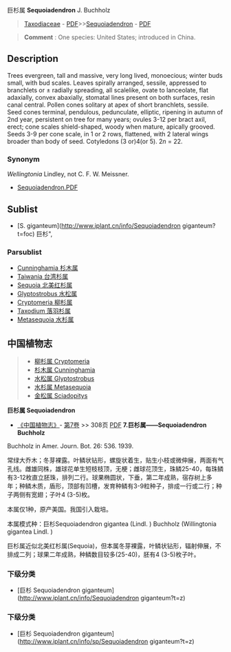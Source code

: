 巨杉属 **Sequoiadendron** J. Buchholz

> [Taxodiaceae](http://www.iplant.cn/info/Taxodiaceae?t=foc) - [PDF](http://www.iplant.cn/foc/pdf/Taxodiaceae.pdf)>>[Sequoiadendron](http://www.iplant.cn/info/Sequoiadendron?t=foc) - [PDF](http://www.iplant.cn/foc/pdf/Sequoiadendron.pdf)


> **Comment** : 
> One species: United States; introduced in China.

## Description

Trees evergreen, tall and massive, very long lived, monoecious; winter buds small, with bud scales. Leaves spirally arranged, sessile, appressed to branchlets or ±  radially spreading, all scalelike, ovate to lanceolate, flat adaxially, convex abaxially, stomatal lines present on both surfaces, resin canal central. Pollen cones solitary at apex of short branchlets, sessile. Seed cones terminal, pendulous, pedunculate, elliptic, ripening in autumn of 2nd year, persistent on tree for many years; ovules 3-12 per bract axil, erect; cone scales shield-shaped, woody when mature, apically grooved. Seeds 3-9 per cone scale, in 1 or 2 rows, flattened, with 2 lateral wings broader than body of seed. Cotyledons (3 or)4(or 5). 2*n* = 22.

### Synonym
*Wellingtonia* Lindley, not C. F. W. Meissner.


* [Sequoiadendron.PDF](http://www.iplant.cn/foc/pdf/Sequoiadendron.pdf)

## Sublist

* [S.  giganteum](http://www.iplant.cn/info/Sequoiadendron giganteum?t=foc) 巨杉",

### Parsublist

* [Cunninghamia  杉木属](http://www.iplant.cn/info/Cunninghamia?t=foc)
* [Taiwania  台湾杉属](http://www.iplant.cn/info/Taiwania?t=foc)
* [Sequoia  北美红杉属](http://www.iplant.cn/info/Sequoia?t=foc)
* [Glyptostrobus  水松属](http://www.iplant.cn/info/Glyptostrobus?t=foc)
* [Cryptomeria  柳杉属](http://www.iplant.cn/info/Cryptomeria?t=foc)
* [Taxodium  落羽杉属](http://www.iplant.cn/info/Taxodium?t=foc)
* [Metasequoia  水杉属](http://www.iplant.cn/info/Metasequoia?t=foc)


## 中国植物志

> * [柳杉属  Cryptomeria](http://www.iplant.cn/info/Cryptomeria?t=z)
> * [杉木属  Cunninghamia](http://www.iplant.cn/info/Cunninghamia?t=z)
> * [水松属  Glyptostrobus](http://www.iplant.cn/info/Glyptostrobus?t=z)
> * [水杉属  Metasequoia](http://www.iplant.cn/info/Metasequoia?t=z)
> * [金松属  Sciadopitys](http://www.iplant.cn/info/Sciadopitys?t=z)


**巨杉属 Sequoiadendron**

* [《中国植物志》](http://www.iplant.cn/frps)- [第7卷](http://www.iplant.cn/frps/vol/7) >> 308页 [PDF](http://www.iplant.cn/frps/pdf/7/308y.pdf)
**7.巨杉属——Sequoiadendron Buchholz**

Buchholz in Amer. Journ. Bot. 26: 536. 1939.

常绿大乔木；冬芽裸露。叶鳞状钻形，螺旋状着生，贴生小枝或微伸展，两面有气孔线。雌雄同株，雄球花单生短枝枝顶，无梗；雌球花顶生，珠鳞25-40，每珠鳞有3-12枚直立胚珠，排列二行。球果椭圆状，下垂，第二年成熟，宿存树上多年；种鳞木质，盾形，顶部有凹槽，发育种鳞有3-9粒种子，排成一行或二行；种子两侧有宽翅；子叶4 (3-5)枚。

本属仅1种，原产美国。我国引入栽培。

本属模式种：巨杉Sequoiadendron gigantea (Lindl. ) Buchholz (Willingtonia gigantea Lindl. )

巨杉属近似北美红杉属(Sequoia)，但本属冬芽裸露，叶鳞状钻形，辐射伸展，不排成二列；球果二年成熟，种鳞数目较多(25-40)，胚有4 (3-5)枚子叶。

### 下级分类
* [巨杉  Sequoiadendron giganteum](http://www.iplant.cn/info/Sequoiadendron giganteum?t=z)

### 下级分类
* [巨杉  Sequoiadendron giganteum](http://www.iplant.cn/info/sp/Sequoiadendron giganteum?t=z)
